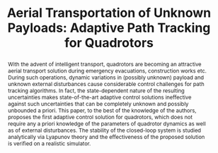 ---
layout: project-page-new
title: "Aerial Transportation of Unknown Payloads: Adaptive Path Tracking for Quadrotors"
authors:
  - name: Viswa N. Sankaranarayanan
    sup: 1
  - name: Spandan Roy
    sup: 1
  - name: Simone Baldi
    sup: 2
affiliations:
  - name: IIIT Hyderabad, India
    link: https://robotics.iiit.ac.in
    sup: 1
  - name: School of Mathematics, Southeast University, Nanjing, China & TU-Delft, Netherlands
    link: #
    sup: 2
permalink: publications/2020/Sankaranarayanan_Aerial-Transportation
abstract: "With the advent of intelligent transport, quadrotors are becoming an attractive aerial transport solution during emergency evacuations, construction works etc. During such operations, dynamic variations in (possibly unknown) payload and unknown external disturbances cause considerable control challenges for path tracking algorithms. In fact, the state-dependent nature of the resulting uncertainties makes state-of-the-art adaptive control solutions ineffective against such uncertainties that can be completely unknown and possibly unbounded a priori. This paper, to the best of the knowledge of the authors, proposes the first adaptive control solution for quadrotors, which does not require any a priori knowledge of the parameters of quadrotor dynamics as well as of external disturbances. The stability of the closed-loop system is studied analytically via Lyapunov theory and the effectiveness of the proposed solution is verified on a realistic simulator."
paper: https://robotics.iiit.ac.in/uploads/Main/Publications/viswa_etal_iros20.pdf
iframe: https://www.youtube.com/embed/fwpKMemp_BA

---
